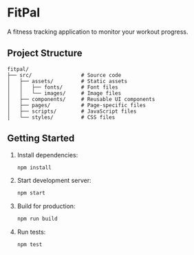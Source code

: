 # FitPal

A fitness tracking application to monitor your workout progress.

## Project Structure

```
fitpal/
├── src/                # Source code
│   ├── assets/         # Static assets
│   │   ├── fonts/      # Font files
│   │   └── images/     # Image files
│   ├── components/     # Reusable UI components
│   ├── pages/          # Page-specific files
│   ├── scripts/        # JavaScript files
│   └── styles/         # CSS files
```

## Getting Started

1. Install dependencies:

   ```bash
   npm install
   ```

2. Start development server:

   ```bash
   npm start
   ```

3. Build for production:

   ```bash
   npm run build
   ```

4. Run tests:
   ```bash
   npm test
   ```
